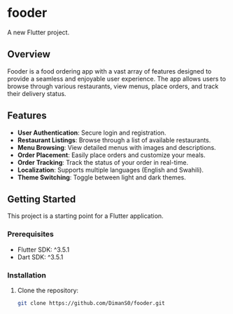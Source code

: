# fooder

A new Flutter project.

## Overview

Fooder is a food ordering app with a vast array of features designed to provide a seamless and enjoyable user experience. The app allows users to browse through various restaurants, view menus, place orders, and track their delivery status.

## Features

- **User Authentication**: Secure login and registration.
- **Restaurant Listings**: Browse through a list of available restaurants.
- **Menu Browsing**: View detailed menus with images and descriptions.
- **Order Placement**: Easily place orders and customize your meals.
- **Order Tracking**: Track the status of your order in real-time.
- **Localization**: Supports multiple languages (English and Swahili).
- **Theme Switching**: Toggle between light and dark themes.

## Getting Started

This project is a starting point for a Flutter application.

### Prerequisites

- Flutter SDK: ^3.5.1
- Dart SDK: ^3.5.1

### Installation

1. Clone the repository:
   ```sh
   git clone https://github.com/DimanS0/fooder.git